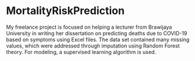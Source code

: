 # MortalityRiskPrediction
My freelance project is focused on helping a lecturer from Brawijaya University in writing her dissertation on predicting deaths due to COVID-19 based on symptoms using Excel files. The data set contained many missing values, which were addressed through imputation using Random Forest theory. For modeling, a supervised learning algorithm is used.

